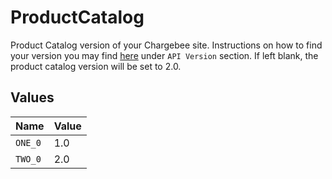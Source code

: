 # ProductCatalog

Product Catalog version of your Chargebee site. Instructions on how to find your version you may find <a href="https://apidocs.chargebee.com/docs/api?prod_cat_ver=2">here</a> under `API Version` section. If left blank, the product catalog version will be set to 2.0.


## Values

| Name    | Value   |
| ------- | ------- |
| `ONE_0` | 1.0     |
| `TWO_0` | 2.0     |